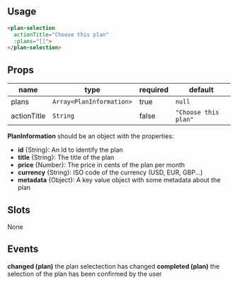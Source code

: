 ## Usage

```html
<plan-selection
  actionTitle="Choose this plan"
  :plans="[]">
</plan-selection>
```

## Props

| name | type | required | default |
| ---- | ---- | -------- | ------- |
| plans | `Array<PlanInformation>` | true | `null` |
| actionTitle | `String` | false | `"Choose this plan"` |

**PlanInformation** should be an object with the properties:
  - **id** {String}: An Id to identify the plan
  - **title** {String}: The title of the plan
  - **price** {Number}: The price in cents of the plan per month
  - **currency** {String}: ISO code of the currency (USD, EUR, GBP...)
  - **metadata** {Object}: A key value object with some metadata about the plan

## Slots

None

## Events

**changed (plan)** the plan selectection has changed
**completed (plan)** the selection of the plan has been confirmed by the user

